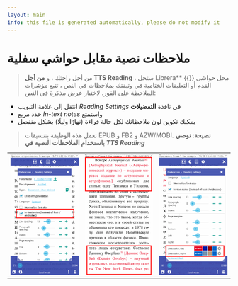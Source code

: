 ```yaml
---
layout: main
info: this file is generated automatically, please do not modify it
---
```


# ملاحظات نصية مقابل حواشي سفلية
> من أجل راحتك ، و **من أجل TTS Reading** ، ستحل Librera** {{}} محل حواشي القدم أو التعليقات الختامية في وثيقتك بملاحظات في النص ، تتبع مؤشرات الملاحظة على الفور.
لاختيار عرض مذكرة في النص:
* انتقل إلى علامة التبويب _Reading Settings_ في نافذة **التفضيلات**
* حدد مربع _In-text notes_ واستمتع
* يمكنك تكوين لون ملاحظاتك لكل حالة قراءة (نهارًا وليلًا) بشكل منفصل
> تعمل هذه الوظيفة بتنسيقات EPUB و FB2 و AZW/MOBI.
**نصيحة: نوصي باستخدام الملاحظات النصية في _TTS Reading_**

||||
|-|-|-|
|![](1.png)|![](2.png)|![](3.png)|
